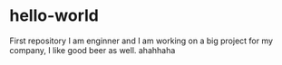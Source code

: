 # hello-world
First repository 
I am enginner and I am working on a big project for my company, I like good beer as well. ahahhaha
